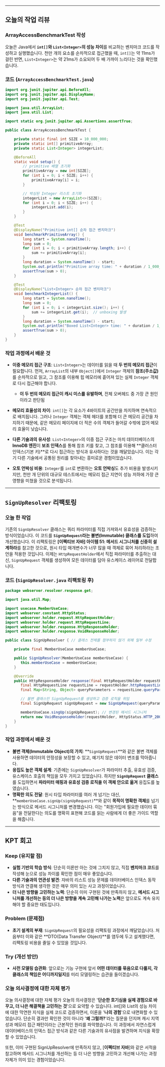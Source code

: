 -----

## 오늘의 작업 리뷰

### ArrayAccessBenchmarkTest 작성

오늘은 Java에서 **`int[]`와 `List<Integer>`의 성능 차이**를 비교하는 벤치마크 코드를 작성하고 실행했습니다. 천만 개의 요소를 순차적으로 접근했을 때, `int[]`는 약 11ms가 걸린 반면, `List<Integer>`는 약 21ms가 소요되어 두 배 가까이 느리다는 것을 확인했습니다.

### 코드 (`ArrayAccessBenchmarkTest.java`)

```java
import org.junit.jupiter.api.BeforeAll;
import org.junit.jupiter.api.DisplayName;
import org.junit.jupiter.api.Test;

import java.util.ArrayList;
import java.util.List;

import static org.junit.jupiter.api.Assertions.assertTrue;

public class ArrayAccessBenchmarkTest {

    private static final int SIZE = 10_000_000;
    private static int[] primitiveArray;
    private static List<Integer> integerList;

    @BeforeAll
    static void setup() {
        // primitive 배열 초기화
        primitiveArray = new int[SIZE];
        for (int i = 0; i < SIZE; i++) {
            primitiveArray[i] = i;
        }

        // 박싱된 Integer 리스트 초기화
        integerList = new ArrayList<>(SIZE);
        for (int i = 0; i < SIZE; i++) {
            integerList.add(i);
        }
    }

    @Test
    @DisplayName("Primitive int[] 순차 접근 벤치마크")
    void benchmarkPrimitiveArray() {
        long start = System.nanoTime();
        long sum = 0;
        for (int i = 0; i < primitiveArray.length; i++) {
            sum += primitiveArray[i];
        }
        long duration = System.nanoTime() - start;
        System.out.println("Primitive array time: " + duration / 1_000_000 + " ms");
        assertTrue(sum > 0);
    }

    @Test
    @DisplayName("List<Integer> 순차 접근 벤치마크")
    void benchmarkIntegerList() {
        long start = System.nanoTime();
        long sum = 0;
        for (int i = 0; i < integerList.size(); i++) {
            sum += integerList.get(i);  // unboxing 발생
        }
        long duration = System.nanoTime() - start;
        System.out.println("Boxed List<Integer> time: " + duration / 1_000_000 + " ms");
        assertTrue(sum > 0);
    }
}
```

### 작업 과정에서 배운 것

* **이중 메모리 접근 구조**: `List<Integer>`는 데이터를 읽을 때 **두 번의 메모리 접근**이 필요합니다. 먼저, `ArrayList`의 내부 `Object[]`에서 `Integer` 객체의 **참조(주소값)** 를 순차적으로 읽고, 그 참조를 이용해 힙 메모리에 흩어져 있는 실제 `Integer` 객체로 다시 접근해야 합니다.
  - **이 두 번의 메모리 접근이 캐시 미스를 유발하며**, 전체 오버헤드 중 가장 큰 원인이라고 판단됨
    
* **메모리 효율성의 차이**: `int[]`는 각 요소가 4바이트의 공간만을 차지하며 연속적으로 배치됩니다. 그러나 `Integer` 객체는 객체 헤더를 포함해 더 큰 메모리 공간을 차지하기 때문에, 같은 메모리 페이지에 더 적은 수의 객체가 들어갈 수밖에 없어 메모리 효율이 낮습니다.

* **다른 기술과의 유사성**: `List<Integer>`의 이중 접근 구조는 마치 데이터베이스의 **InnoDB 엔진**이 **보조 인덱스**를 통해 참조 키를 찾고, 그 참조를 이용해 **클러스터 인덱스(기본 키)**로 다시 접근하는 방식과 유사하다는 것을 깨달았습니다. 이는 각기 다른 기술에서 공통된 원리를 찾아내는 흥미로운 경험이었습니다.

* **오토 언박싱 비용**: `Integer`를 `int`로 변환하는 **오토 언박싱**도 추가 비용을 발생시키지만, 천만 개 단위의 대규모 테스트에서는 메모리 접근 지연이 성능 저하에 가장 큰 영향을 미쳤을 것으로 분석됩니다.


-----

## `SignUpResolver` 리팩토링

### 오늘 한 작업

기존의 `SignUpResolver` 클래스는 쿼리 파라미터를 직접 가져와서 유효성을 검증하는 방식이었습니다. 이 코드를 **`SignUpRequest`라는 불변(Immutable) 클래스를 도입**하여 개선했습니다. 이 리팩토링은 **[이펙티브 자바] 아이템 51: 메서드 시그니처를 신중히 설계하라**를 참고한 것으로, 원시 타입 매개변수가 너무 많을 때 객체로 묶어 처리하라는 조언을 적용한 것입니다. 이제는 `HttpRequestHolder`에서 직접 파라미터를 추출하는 대신, `SignUpRequest` 객체를 생성하여 모든 데이터를 담아 유스케이스 레이어로 전달합니다.

### 코드 (`SignUpResolver.java` 리팩토링 후)

```java
package webserver.resolver.response.get;

import java.util.Map;

import usecase.MemberUseCase;
import webserver.constant.HttpStatus;
import webserver.holder.request.HttpRequestHolder;
import webserver.holder.request.HttpRequestLine;
import webserver.holder.response.HttpResponseHolder;
import webserver.holder.response.VoidResponseHolder;

public class SignUpResolver { // 클래스 전체를 첨부하지 않기 위해 일부 수정

    private final MemberUseCase memberUseCase;

    public SignUpResolver(MemberUseCase memberUseCase) {
       this.memberUseCase = memberUseCase;
    }

    @Override
    public HttpResponseHolder response(final HttpRequestHolder requestHolder) {
       final HttpRequestLine requestLine = requestHolder.httpRequestLine();
       final Map<String, Object> queryParameters = requestLine.queryParameters();

       // 불변 클래스인 SignUpRequest를 생성하고 검증 로직을 위임
       final SignUpRequest signUpRequest = new SignUpRequest(queryParameters);

       memberUseCase.singUp(signUpRequest); // 변경된 메서드 시그니처
       return new VoidResponseHolder(requestHolder, HttpStatus.HTTP_200);
    }
}
```

### 작업 과정에서 배운 것

  * **불변 객체(Immutable Object)의 가치**: **`SignUpRequest`**와 같은 불변 객체를 사용하면 데이터의 안정성을 보장할 수 있고, 예기치 않은 데이터 변조를 막아줍니다.
  * **응집도 높은 객체 설계**: 기존에는 `SignUpResolver`가 파라미터 추출, 유효성 검증, 유스케이스 호출의 책임을 모두 가지고 있었습니다. 하지만 **`SignUpRequest` 클래스**를 도입하면서 **파라미터 매핑과 유효성 검증 로직을 이 객체 안으로 옮겨** 응집도를 높였습니다.
  * **명확한 의도 전달**: 원시 타입 파라미터를 여러 개 넘기는 대신, **`memberUseCase.signUp(signUpRequest)`**와 같이 **목적이 명확한 객체**를 넘기는 방식으로 메서드 시그니처를 변경했습니다. 이는 "회원가입에 필요한 데이터 묶음"을 전달한다는 의도를 명확히 표현해 코드를 읽는 사람에게 더 좋은 가이드 역할을 해줍니다.

-----

## KPT 회고

### Keep (유지할 점)
  * **실험 기반의 학습 방식**: 단순히 이론만 아는 것에 그치지 않고, 직접 **벤치마크 코드**를 작성해 눈으로 성능 차이를 확인한 점이 매우 좋았습니다.
  * **다른 기술과의 연관성 발견**: 자바의 리스트 성능 문제를 데이터베이스 인덱스 동작 방식과 연결해 생각한 것은 매우 의미 있는 사고 과정이었습니다.
  * **더 나은 방향을 고민하는 노력**: 단순히 이미 구현된 것에 만족하지 않고, **메서드 시그니처를 개선하는 등의 더 나은 방향을 계속 고민해 나가는 노력**은 앞으로도 계속 유지해야 할 중요한 태도입니다.

### Problem (문제점)
  * **초기 설계의 부재**: `SignUpRequest`의 필요성을 리팩토링 과정에서 깨달았습니다. 처음부터 이와 같은 **DTO(Data Transfer Object)**를 염두에 두고 설계했다면, 리팩토링 비용을 줄일 수 있었을 것입니다.
### Try (개선 방안)
  * **사전 모델링 습관화**: 앞으로는 기능 구현에 앞서 **어떤 데이터를 묶음으로 다룰지, 각 클래스의 책임은 어디까지일지**를 미리 모델링하는 습관을 들이겠습니다.

### 오늘 의사결정에 대한 자체 평가

오늘 의사결정에 대한 자체 평가
오늘의 의사결정은 '**단순한 호기심을 실제 경험으로 바꾸고, 더 나은 해결책을 고민하는 것**'으로 요약할 수 있습니다.
int[]와 List의 성능 차이에 대한 막연한 지식을 실제 코드로 검증하면서, 이론을 '**나의 경험**'으로 내면화할 수 있었습니다. 단순히 결과만 확인한 것이 아니라 '**왜 그럴까?**'라는 질문을 던지며 캐시 지역성과 메모리 접근 패턴이라는 근본적인 원리를 파악했습니다. 이 과정에서 자연스럽게 데이터베이스의 인덱스 접근 방식과 같은 다른 기술과의 유사점을 발견하며 지식을 확장할 수 있었습니다.

또한, 이미 구현된 SignUpResolver에 만족하지 않고, [**이펙티브 자바**]와 같은 서적을 참고하며 메서드 시그니처를 개선하는 등 더 나은 방향을 고민하고 개선해 나가는 과정 자체가 의미 있는 경험이었습니다.
